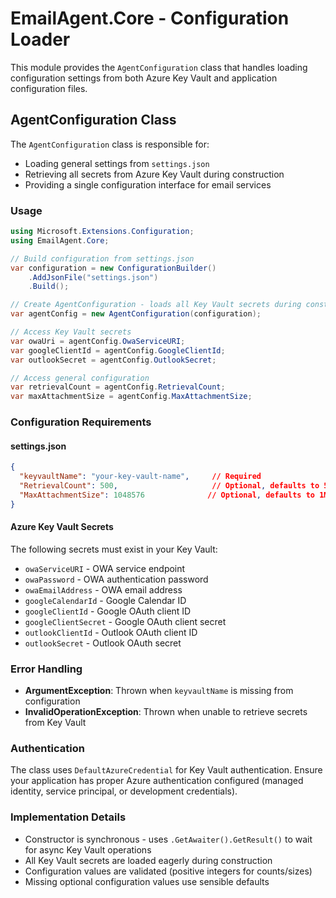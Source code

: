 # EmailAgent.Core - Configuration Loader

This module provides the `AgentConfiguration` class that handles loading configuration settings from both Azure Key Vault and application configuration files.

## AgentConfiguration Class

The `AgentConfiguration` class is responsible for:
- Loading general settings from `settings.json` 
- Retrieving all secrets from Azure Key Vault during construction
- Providing a single configuration interface for email services

### Usage

```csharp
using Microsoft.Extensions.Configuration;
using EmailAgent.Core;

// Build configuration from settings.json
var configuration = new ConfigurationBuilder()
    .AddJsonFile("settings.json")
    .Build();

// Create AgentConfiguration - loads all Key Vault secrets during construction
var agentConfig = new AgentConfiguration(configuration);

// Access Key Vault secrets
var owaUri = agentConfig.OwaServiceURI;
var googleClientId = agentConfig.GoogleClientId;
var outlookSecret = agentConfig.OutlookSecret;

// Access general configuration
var retrievalCount = agentConfig.RetrievalCount;
var maxAttachmentSize = agentConfig.MaxAttachmentSize;
```

### Configuration Requirements

#### settings.json
```json
{
  "keyvaultName": "your-key-vault-name",     // Required
  "RetrievalCount": 500,                     // Optional, defaults to 500
  "MaxAttachmentSize": 1048576              // Optional, defaults to 1MB
}
```

#### Azure Key Vault Secrets
The following secrets must exist in your Key Vault:
- `owaServiceURI` - OWA service endpoint
- `owaPassword` - OWA authentication password
- `owaEmailAddress` - OWA email address
- `googleCalendarId` - Google Calendar ID
- `googleClientId` - Google OAuth client ID
- `googleClientSecret` - Google OAuth client secret
- `outlookClientId` - Outlook OAuth client ID
- `outlookSecret` - Outlook OAuth secret

### Error Handling

- **ArgumentException**: Thrown when `keyvaultName` is missing from configuration
- **InvalidOperationException**: Thrown when unable to retrieve secrets from Key Vault

### Authentication

The class uses `DefaultAzureCredential` for Key Vault authentication. Ensure your application has proper Azure authentication configured (managed identity, service principal, or development credentials).

### Implementation Details

- Constructor is synchronous - uses `.GetAwaiter().GetResult()` to wait for async Key Vault operations
- All Key Vault secrets are loaded eagerly during construction
- Configuration values are validated (positive integers for counts/sizes)
- Missing optional configuration values use sensible defaults
